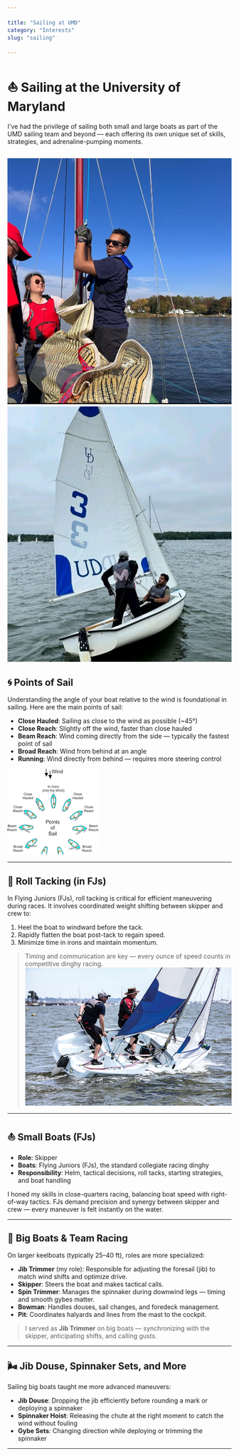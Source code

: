```yaml
---

title: "Sailing at UMD"
category: "Interests"
slug: "sailing"

---
```




# ⛵ Sailing at the University of Maryland

I've had the privilege of sailing both small and large boats as part of the UMD sailing team and beyond — each offering its own unique set of skills, strategies, and adrenaline-pumping moments.

![alt text](Screenshot_20250724_011643_Instagram.jpg) ![alt text](Screenshot_20250724_011650_Instagram.jpg)
---

## 🌀 Points of Sail

Understanding the angle of your boat relative to the wind is foundational in sailing. Here are the main points of sail:

- **Close Hauled**: Sailing as close to the wind as possible (~45°)
- **Close Reach**: Slightly off the wind, faster than close hauled
- **Beam Reach**: Wind coming directly from the side — typically the fastest point of sail
- **Broad Reach**: Wind from behind at an angle
- **Running**: Wind directly from behind — requires more steering control

![alt text](image-1.png)

---

## 🔄 Roll Tacking (in FJs)

In Flying Juniors (FJs), roll tacking is critical for efficient maneuvering during races. It involves coordinated weight shifting between skipper and crew to:

1. Heel the boat to windward before the tack.
2. Rapidly flatten the boat post-tack to regain speed.
3. Minimize time in irons and maintain momentum.

> Timing and communication are key — every ounce of speed counts in competitive dinghy racing.
![alt text](image-2.png)

---

## ⛵ Small Boats (FJs)

- **Role**: Skipper  
- **Boats**: Flying Juniors (FJs), the standard collegiate racing dinghy  
- **Responsibility**: Helm, tactical decisions, roll tacks, starting strategies, and boat handling

I honed my skills in close-quarters racing, balancing boat speed with right-of-way tactics. FJs demand precision and synergy between skipper and crew — every maneuver is felt instantly on the water.

---

## 🚤 Big Boats & Team Racing

On larger keelboats (typically 25–40 ft), roles are more specialized:

- **Jib Trimmer** (my role): Responsible for adjusting the foresail (jib) to match wind shifts and optimize drive.
- **Skipper**: Steers the boat and makes tactical calls.
- **Spin Trimmer**: Manages the spinnaker during downwind legs — timing and smooth gybes matter.
- **Bowman**: Handles douses, sail changes, and foredeck management.
- **Pit**: Coordinates halyards and lines from the mast to the cockpit.

> I served as **Jib Trimmer** on big boats — synchronizing with the skipper, anticipating shifts, and calling gusts.

---

## 🌬️ Jib Douse, Spinnaker Sets, and More

Sailing big boats taught me more advanced maneuvers:

- **Jib Douse**: Dropping the jib efficiently before rounding a mark or deploying a spinnaker
- **Spinnaker Hoist**: Releasing the chute at the right moment to catch the wind without fouling
- **Gybe Sets**: Changing direction while deploying or trimming the spinnaker

---




